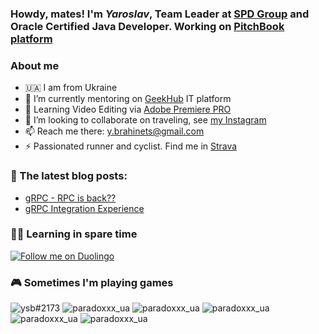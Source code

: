 ### Howdy, mates! I'm _Yaroslav_, Team Leader at [SPD Group](https://spd.group/author/y-brahinets/) and Oracle Certified Java Developer. Working on [PitchBook platform](https://pitchbook.com)

### About me
- 🇺🇦 I am from Ukraine
- 🌱 I’m currently mentoring on [GeekHub](https://geekhub.ck.ua) IT platform
- 🌱 Learning Video Editing via [Adobe Premiere PRO](https://www.adobe.com/en/products/premiere.html)
- 👯 I’m looking to collaborate on traveling, see [my Instagram](https://www.instagram.com/takeshi.1/)
- 📫 Reach me there: [y.brahinets@gmail.com](mailto:y.brahinets@gmail.com)
- ⚡ Passionated runner and cyclist. Find me in [Strava](https://www.strava.com/athletes/ybrahinets)
  
### 📙 The latest blog posts:
- [gRPC - RPC is back??](https://spd-ukraine.medium.com/grpc-rpc-is-back-921da7a1de29)
- [gRPC Integration Experience](https://tproger.ru/articles/grpc-integration-experience/)

### 👨‍🎓 Learning in spare time
[![Follow me on Duolingo](https://img.shields.io/badge/Duolingo-%234DC730.svg?style=for-the-badge&logo=Duolingo&logoColor=white)](https://www.duolingo.com/profile/Yaroslav835650)

### 🎮 Sometimes I'm playing games
  ![ysb#2173](https://img.shields.io/badge/battle.net-%2300AEFF.svg?style=for-the-badge&logo=battle.net&logoColor=white)
  ![paradoxxx_ua](https://img.shields.io/badge/steam-%23000000.svg?style=for-the-badge&logo=steam&logoColor=white)
  ![paradoxxx_ua](https://img.shields.io/badge/ea-%23000000.svg?style=for-the-badge&logo=ea&logoColor=white)
  ![paradoxxx_ua](https://img.shields.io/badge/epicgames-%23313131.svg?style=for-the-badge&logo=epicgames&logoColor=white)
  ![paradoxxx_ua](https://img.shields.io/badge/Ubisoft-%23F5F5F5.svg?style=for-the-badge&logo=Ubisoft&logoColor=white)
  ![paradoxxx_ua](https://img.shields.io/badge/GOG-%23F5F5F5.svg?style=for-the-badge&logo=Gog&logoColor=white)
